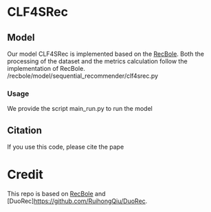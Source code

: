 # CLF4SRec
## Model
Our model CLF4SRec is implemented based on the [RecBole](https://github.com/RUCAIBox/RecBole). Both the processing of the dataset and the metrics calculation follow the implementation of RecBole.
/recbole/model/sequential_recommender/clf4srec.py
### Usage
We provide the script main_run.py to run the model
## Citation
If you use this code, please cite the pape
# Credit
This repo is based on [RecBole](https://github.com/RUCAIBox/RecBole) and [DuoRec]https://github.com/RuihongQiu/DuoRec.
